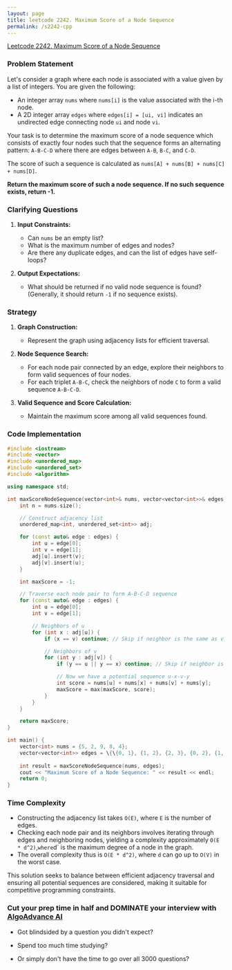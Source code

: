 ```yaml
---
layout: page
title: leetcode 2242. Maximum Score of a Node Sequence
permalink: /s2242-cpp
---
```

[Leetcode 2242. Maximum Score of a Node Sequence](https://algoadvance.github.io/algoadvance/l2242)
### Problem Statement

Let's consider a graph where each node is associated with a value given by a list of integers. You are given the following:

- An integer array `nums` where `nums[i]` is the value associated with the i-th node.
- A 2D integer array `edges` where `edges[i] = [ui, vi]` indicates an undirected edge connecting node `ui` and node `vi`.

Your task is to determine the maximum score of a node sequence which consists of exactly four nodes such that the sequence forms an alternating pattern: `A-B-C-D` where there are edges between `A-B`, `B-C`, and `C-D`.

The score of such a sequence is calculated as `nums[A] + nums[B] + nums[C] + nums[D]`.

**Return the maximum score of such a node sequence. If no such sequence exists, return -1.**

### Clarifying Questions

1. **Input Constraints:**
    - Can `nums` be an empty list?
    - What is the maximum number of edges and nodes?
    - Are there any duplicate edges, and can the list of edges have self-loops?

2. **Output Expectations:**
    - What should be returned if no valid node sequence is found? (Generally, it should return `-1` if no sequence exists).

### Strategy

1. **Graph Construction:**
    - Represent the graph using adjacency lists for efficient traversal.

2. **Node Sequence Search:**
    - For each node pair connected by an edge, explore their neighbors to form valid sequences of four nodes.
    - For each triplet `A-B-C`, check the neighbors of node `C` to form a valid sequence `A-B-C-D`.

3. **Valid Sequence and Score Calculation:**
    - Maintain the maximum score among all valid sequences found.

### Code Implementation

```cpp
#include <iostream>
#include <vector>
#include <unordered_map>
#include <unordered_set>
#include <algorithm>

using namespace std;

int maxScoreNodeSequence(vector<int>& nums, vector<vector<int>>& edges) {
    int n = nums.size();

    // Construct adjacency list
    unordered_map<int, unordered_set<int>> adj;

    for (const auto& edge : edges) {
        int u = edge[0];
        int v = edge[1];
        adj[u].insert(v);
        adj[v].insert(u);
    }

    int maxScore = -1;

    // Traverse each node pair to form A-B-C-D sequence
    for (const auto& edge : edges) {
        int u = edge[0];
        int v = edge[1];

        // Neighbors of u
        for (int x : adj[u]) {
            if (x == v) continue; // Skip if neighbor is the same as v

            // Neighbors of v
            for (int y : adj[v]) {
                if (y == u || y == x) continue; // Skip if neighbor is the same as u or x

                // Now we have a potential sequence u-x-v-y
                int score = nums[u] + nums[x] + nums[v] + nums[y];
                maxScore = max(maxScore, score);
            }
        }
    }

    return maxScore;
}

int main() {
    vector<int> nums = {5, 2, 9, 8, 4};
    vector<vector<int>> edges = \{\{0, 1}, {1, 2}, {2, 3}, {0, 2}, {1, 3}, {2, 4}};
    
    int result = maxScoreNodeSequence(nums, edges);
    cout << "Maximum Score of a Node Sequence: " << result << endl;
    return 0;
}
```

### Time Complexity

- Constructing the adjacency list takes `O(E)`, where `E` is the number of edges.
- Checking each node pair and its neighbors involves iterating through edges and neighboring nodes, yielding a complexity approximately `O(E * d^2)`,` where `d` is the maximum degree of a node in the graph.
- The overall complexity thus is `O(E * d^2)`, where `d` can go up to `O(V)` in the worst case.

This solution seeks to balance between efficient adjacency traversal and ensuring all potential sequences are considered, making it suitable for competitive programming constraints.


### Cut your prep time in half and DOMINATE your interview with [AlgoAdvance AI](https://algoAdvance.com)

- Got blindsided by a question you didn't expect?

- Spend too much time studying?

- Or simply don't have the time to go over all 3000 questions?

